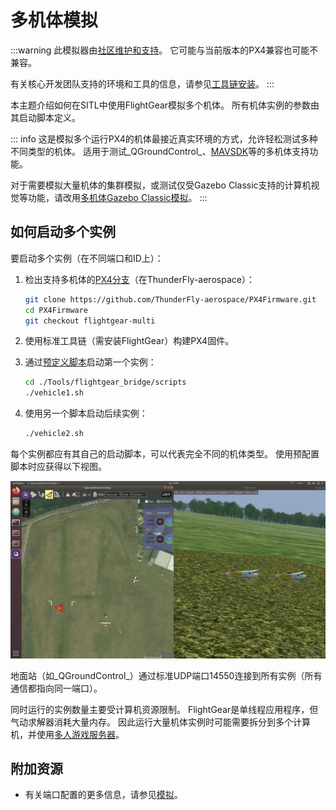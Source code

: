 # 多机体模拟

:::warning
此模拟器由[社区维护和支持](../simulation/community_supported_simulators.md)。
它可能与当前版本的PX4兼容也可能不兼容。

有关核心开发团队支持的环境和工具的信息，请参见[工具链安装](../dev_setup/dev_env.md)。
:::

本主题介绍如何在SITL中使用FlightGear模拟多个机体。
所有机体实例的参数由其启动脚本定义。

::: info
这是模拟多个运行PX4的机体最接近真实环境的方式，允许轻松测试多种不同类型的机体。
适用于测试_QGroundControl_、[MAVSDK](https://mavsdk.mavlink.io/)等的多机体支持功能。

对于需要模拟大量机体的集群模拟，或测试仅受Gazebo Classic支持的计算机视觉等功能，请改用[多机体Gazebo Classic模拟](../sim_gazebo_classic/multi_vehicle_simulation.md)。
:::

## 如何启动多个实例

要启动多个实例（在不同端口和ID上）：

1. 检出支持多机体的[PX4分支](https://github.com/ThunderFly-aerospace/PX4Firmware/tree/flightgear-multi)（在ThunderFly-aerospace）：

   ```sh
   git clone https://github.com/ThunderFly-aerospace/PX4Firmware.git
   cd PX4Firmware
   git checkout flightgear-multi
   ```

1. 使用标准工具链（需安装FlightGear）构建PX4固件。
1. 通过[预定义脚本](https://github.com/ThunderFly-aerospace/PX4-FlightGear-Bridge/tree/master/scripts)启动第一个实例：

   ```sh
   cd ./Tools/flightgear_bridge/scripts
   ./vehicle1.sh
   ```

1. 使用另一个脚本启动后续实例：

   ```sh
   ./vehicle2.sh
   ```

每个实例都应有其自己的启动脚本，可以代表完全不同的机体类型。
使用预配置脚本时应获得以下视图。

![使用PX4 SITL和FlightGear的多机体模拟](../../assets/simulation/flightgear/flightgear-multi-vehicle-sitl.jpg)

地面站（如_QGroundControl_）通过标准UDP端口14550连接到所有实例（所有通信都指向同一端口）。

同时运行的实例数量主要受计算机资源限制。
FlightGear是单线程应用程序，但气动求解器消耗大量内存。
因此运行大量机体实例时可能需要拆分到多个计算机，并使用[多人游戏服务器](https://wiki.flightgear.org/Howto:Multiplayer)。

## 附加资源

- 有关端口配置的更多信息，请参见[模拟](../simulation/index.md)。